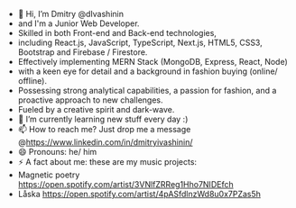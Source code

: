 - 👋 Hi, I’m Dmitry @dIvashinin
- and I'm a Junior Web Developer.
- Skilled in both Front-end and Back-end technologies,
- including React.js, JavaScript, TypeScript, Next.js, HTML5, CSS3, Bootstrap and Firebase / Firestore.
- Effectively implementing MERN Stack (MongoDB, Express, React, Node)
- with a keen eye for detail and a background in fashion buying (online/ offline).
- Possessing strong analytical capabilities, a passion for fashion, and a proactive approach to new challenges.
- Fueled by a creative spirit and dark-wave.
- 🌱 I’m currently learning new stuff every day :)
- 📫 How to reach me? Just drop me a message @https://www.linkedin.com/in/dmitryivashinin/
- 😄 Pronouns: he/ him
- ⚡ A fact about me: these are my music projects:
- Magnetic poetry https://open.spotify.com/artist/3VNlfZRReg1Hho7NIDEfch
- Låska https://open.spotify.com/artist/4pASfdlnzWd8u0x7PZas5h

<!---
dIvashinin/dIvashinin is a ✨ special ✨ repository because its `README.md` (this file) appears on your GitHub profile.
You can click the Preview link to take a look at your changes.
--->
